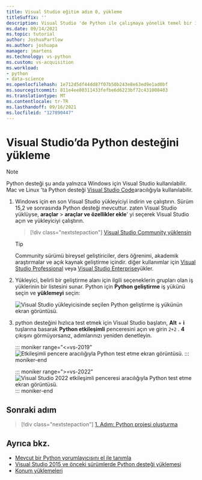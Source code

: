 ```yaml
---
title: Visual Studio eğitim adım 0, yükleme
titleSuffix: ''
description: Visual Studio 'de Python ile çalışmaya yönelik temel bir izlenecek yolun 0. adımı (yükleme önkoşulları).
ms.date: 09/14/2021
ms.topic: tutorial
author: JoshuaPartlow
ms.author: joshuapa
manager: jmartens
ms.technology: vs-python
ms.custom: vs-acquisition
ms.workload:
- python
- data-science
ms.openlocfilehash: 1e712d5df44dd87f07b50b243e8e63ed9e1ad0bf
ms.sourcegitcommit: 811e4ee80311433fefbe6d6223bf72c431008403
ms.translationtype: MT
ms.contentlocale: tr-TR
ms.lasthandoff: 09/16/2021
ms.locfileid: "127890447"
---
```

# <a name="install-python-support-in-visual-studio"></a>Visual Studio’da Python desteğini yükleme

> [!Note]
> Python desteği şu anda yalnızca Windows için Visual Studio kullanılabilir. Mac ve Linux 'ta Python desteği [Visual Studio Code](https://code.visualstudio.com/docs/python/python-tutorial)aracılığıyla kullanılabilir.

1. Windows için en son Visual Studio yükleyiciyi indirin ve çalıştırın. Sürüm 15,2 ve sonrasında Python desteği mevcuttur. zaten Visual Studio yüklüyse, **araçlar**  >  **araçlar ve özellikler ekle**' yi seçerek Visual Studio açın ve yükleyiciyi çalıştırın.

    > [!div class="nextstepaction"]
    > [Visual Studio Community yüklensin](https://visualstudio.microsoft.com/thank-you-downloading-visual-studio/?sku=Community&rel=15&rid=34347&utm_source=docs&utm_medium=clickbutton&utm_campaign=python_gettingstarted)

    >[!Tip]
    > Community sürümü bireysel geliştiriciler, ders öğrenimi, akademik araştırmalar ve açık kaynak geliştirme içindir. diğer kullanımlar için [Visual Studio Professional](https://visualstudio.microsoft.com/thank-you-downloading-visual-studio/?sku=Professional&rel=15&rid=34347&utm_source=docs&utm_medium=clickbutton&utm_campaign=python_gettingstarted) veya [Visual Studio Enterprise](https://visualstudio.microsoft.com/thank-you-downloading-visual-studio/?sku=Enterprise&rel=15&rid=34347&utm_source=docs&utm_medium=clickbutton&utm_campaign=python_gettingstarted)yükler.

1. Yükleyici, belirli bir geliştirme alanı için ilgili seçeneklerin grupları olan iş yüklerinin bir listesini sunar. Python için **Python geliştirme** iş yükünü seçin ve **yüklemeyi** seçin:

    ![Visual Studio yükleyicisinde seçilen Python geliştirme iş yükünün ekran görüntüsü.](media/installation-python-workload.png)

1. python desteğini hızlıca test etmek için Visual Studio başlatın, **Alt** + **i** tuşlarına basarak **Python etkileşimli** penceresini açın ve girin `2+2` . **4** çıkışını görmüyorsanız, adımlarınızı yeniden denetleyin.

    ::: moniker range="<=vs-2019"
    ![Etkileşimli pencere aracılığıyla Python test etme ekran görüntüsü.](media/installation-interactive-test.png)
    ::: moniker-end

    ::: moniker range=">=vs-2022"
    ![Visual Studio 2022 etkileşimli penceresi aracılığıyla Python test etme ekran görüntüsü.](media/vs-2022/python-interactive.png)
    ::: moniker-end

## <a name="next-step"></a>Sonraki adım

> [!div class="nextstepaction"]
> [1. Adım: Python projesi oluşturma](tutorial-working-with-python-in-visual-studio-step-01-create-project.md)

## <a name="see-also"></a>Ayrıca bkz.

- [Mevcut bir Python yorumlayıcısını el ile tanımla](managing-python-environments-in-visual-studio.md#manually-identify-an-existing-environment)
- [Visual Studio 2015 ve önceki sürümlerde Python desteği yüklemesi](installing-python-support-in-visual-studio.md)
- [Konum yüklemeleri](installing-python-support-in-visual-studio.md#install-locations)
